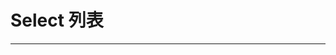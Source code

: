 # Select 列表

---

<!--
### 基础用法

<code hideActions='["CSB","EXTERNAL"]' src="./basic.tsx" />

### 默认选中

<code hideActions='["CSB","EXTERNAL"]' src="./checked.tsx" />

<br/>

### API

#### Props

| 参数         | 说明     | 类型   | 默认值 |
| ------------ | -------- | ------ | ------ |
| defaultValue | 默认选中 | string |        |
| placeholder  | 占位符   | string |        |

#### Events

| 参数     | 说明         | 类型     | 默认值 |
| -------- | ------------ | -------- | ------ |
| onChange | 选择后的回调 | function |        | -->
